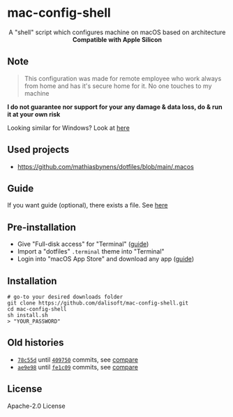 # mac-config-shell

<p align='center'>A "shell" script which configures machine on macOS based on architecture<br/><b>Compatible with Apple Silicon</b></p>

## Note

> This configuration was made for remote employee who work always from home and has it's secure home for it. No one touches to my machine

**I do not guarantee nor support for your any damage & data loss, do & run it at your own risk**

Looking similar for Windows? Look at [here](https://github.com/dalisoft/win-install)

## Used projects

- <https://github.com/mathiasbynens/dotfiles/blob/main/.macos>

## Guide

If you want guide (optional), there exists a file. See [here](./guide.md)

## Pre-installation

- Give "Full-disk access" for "Terminal" ([guide](https://www.howtoisolve.com/full-disk-access-full-permissions-on-mac/))
- Import a "dotfiles" `.terminal` theme into "Terminal"
- Login into "macOS App Store" and download any app ([guide](https://support.apple.com/en-uz/guide/app-store/fir6253293d/3.0/mac/12.0))

## Installation

```shell
# go-to your desired downloads folder
git clone https://github.com/dalisoft/mac-config-shell.git
cd mac-config-shell
sh install.sh
> "YOUR_PASSWORD"
```

## Old histories

- [`78c55d`](https://github.com/dalisoft/config/commit/78c55d1182d93ccde8b5a82958ee3afbbbf9e2bd) until [`409750`](https://github.com/dalisoft/config/commit/4097507eb225644425e37dca15965f3a2b0aca40) commits, see [compare](https://github.com/dalisoft/ansible-config/compare/78c55d...409750)
- [`ae9e98`](https://github.com/dalisoft/ansible-config/commit/ae9e9892b770ab3817107a56271a96d6deb1558a) until [`fe1c09`](https://github.com/dalisoft/ansible-config/commit/fe1c09426aec767ba8471f496e91bb21a0be091b) commits, see [compare](https://github.com/dalisoft/ansible-config/compare/ae9e98...fe1c09)

## License

Apache-2.0 License
